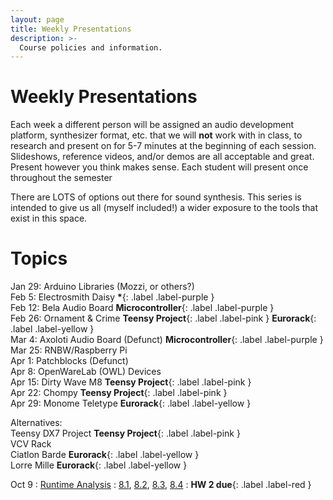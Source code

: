```yaml
---
layout: page
title: Weekly Presentations
description: >-
  Course policies and information.
---
```


# Weekly Presentations

Each week a different person will be assigned an audio development platform, synthesizer format, etc. that we will **not** work with in class, to research and present on for 5-7 minutes at the beginning of each session. Slideshows, reference videos, and/or demos are all acceptable and great. Present however you think makes sense. Each student will present once throughout the semester

There are LOTS of options out there for sound synthesis. This series is intended to give us all (myself included!) a wider exposure to the tools that exist in this space.

# Topics

Jan 29: Arduino Libraries (Mozzi, or others?)  
Feb 5: Electrosmith Daisy **\***{: .label .label-purple }  
Feb 12: Bela Audio Board **Microcontroller**{: .label .label-purple }  
Feb 26: Ornament & Crime **Teensy Project**{: .label .label-pink } **Eurorack**{: .label .label-yellow }  
Mar 4: Axoloti Audio Board (Defunct) **Microcontroller**{: .label .label-purple }  
Mar 25: RNBW/Raspberry Pi  
Apr 1: Patchblocks (Defunct)  
Apr 8: OpenWareLab (OWL) Devices  
Apr 15: Dirty Wave M8 **Teensy Project**{: .label .label-pink }  
Apr 22: Chompy **Teensy Project**{: .label .label-pink }  
Apr 29: Monome Teletype **Eurorack**{: .label .label-yellow }

Alternatives:  
Teensy DX7 Project **Teensy Project**{: .label .label-pink }  
VCV Rack  
Ciatlon Barde **Eurorack**{: .label .label-yellow }  
Lorre Mille **Eurorack**{: .label .label-yellow }

Oct 9
: [Runtime Analysis](#)
: [8.1](#), [8.2](#), [8.3](#), [8.4](#)
: **HW 2 due**{: .label .label-red }
